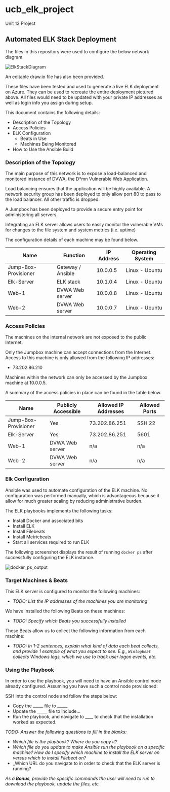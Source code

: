 # ucb_elk_project
Unit 13 Project
## Automated ELK Stack Deployment

The files in this repository were used to configure the below network diagram.

![ElkStackDiagram](https://user-images.githubusercontent.com/85187830/133912435-c5063eb2-f2eb-42a3-8de1-ba11dc628d4e.png)



An editable draw.io file has also been provided.

These files have been tested and used to generate a live ELK deployment on Azure. They can be used to recreate the entire deployment pictured above.  All files would need to be updated with your private IP addresses as well as login info you assign during setup.

This document contains the following details:

- Description of the Topology
- Access Policies
- ELK Configuration
  - Beats in Use
  - Machines Being Monitored
- How to Use the Ansible Build


### Description of the Topology

The main purpose of this network is to expose a load-balanced and monitored instance of DVWA, the D*mn Vulnerable Web Application.

Load balancing ensures that the application will be highly available.  A network security group has been deployed to only allow port 80 to pass to the load balancer.  All other traffic is dropped.

A Jumpbox has been deployed to provide a secure entry point for administering all servers.  

Integrating an ELK server allows users to easily monitor the vulnerable VMs for changes to the file system and system metrics (i.e. uptime)

The configuration details of each machine may be found below.

| Name                 	| Function          	| IP Address 	| Operating System 	|
|----------------------	|-------------------	|------------	|------------------	|
| Jump-Box-Provisioner 	| Gateway / Ansible 	| 10.0.0.5   	| Linux - Ubuntu   	|
| Elk-Server           	| ELK stack         	| 10.1.0.4   	| Linux - Ubuntu   	|
| Web-1                	| DVWA Web server   	| 10.0.0.8   	| Linux - Ubuntu   	|
| Web-2                	| DVWA Web server   	| 10.0.0.7   	| Linux - Ubuntu   	|

### Access Policies

The machines on the internal network are not exposed to the public Internet. 

Only the Jumpbox machine can accept connections from the Internet. Access to this machine is only allowed from the following IP addresses:

- 73.202.86.210

Machines within the network can only be accessed by the Jumpbox machine at 10.0.0.5.

A summary of the access policies in place can be found in the table below.

| Name 	| Publicly Accessible 	| Allowed IP Addresses 	| Allowed Ports 	|
|---	|---	|---	|---	|
| Jump-Box-Provisioner 	| Yes 	| 73.202.86.251 	| SSH 22 	|
| Elk-Server 	| Yes 	| 73.202.86.251	| 5601 	|
| Web-1 	| DVWA Web server 	| n/a 	| n/a 	|
| Web-2 	| DVWA Web server 	| n/a 	| n/a 	|

### Elk Configuration

Ansible was used to automate configuration of the ELK machine. No configuration was performed manually, which is advantageous because it allow for much greater scaling by reducing administrative burden.

The ELK playbooks implements the following tasks:
 
- Install Docker and associated bits
- Install ELK
- Install Filebeats
- Install Metricbeats
- Start all services required to run ELK

The following screenshot displays the result of running `docker ps` after successfully configuring the ELK instance.

![docker_ps_output](https://user-images.githubusercontent.com/85187830/133912314-e550c63e-544b-4fc8-ad37-2b7b7eb0eb3f.PNG)


### Target Machines & Beats
This ELK server is configured to monitor the following machines:
- _TODO: List the IP addresses of the machines you are monitoring_

We have installed the following Beats on these machines:
- _TODO: Specify which Beats you successfully installed_

These Beats allow us to collect the following information from each machine:
- _TODO: In 1-2 sentences, explain what kind of data each beat collects, and provide 1 example of what you expect to see. E.g., `Winlogbeat` collects Windows logs, which we use to track user logon events, etc._

### Using the Playbook
In order to use the playbook, you will need to have an Ansible control node already configured. Assuming you have such a control node provisioned: 

SSH into the control node and follow the steps below:
- Copy the _____ file to _____.
- Update the _____ file to include...
- Run the playbook, and navigate to ____ to check that the installation worked as expected.

_TODO: Answer the following questions to fill in the blanks:_
- _Which file is the playbook? Where do you copy it?_
- _Which file do you update to make Ansible run the playbook on a specific machine? How do I specify which machine to install the ELK server on versus which to install Filebeat on?_
- _Which URL do you navigate to in order to check that the ELK server is running?

_As a **Bonus**, provide the specific commands the user will need to run to download the playbook, update the files, etc._
